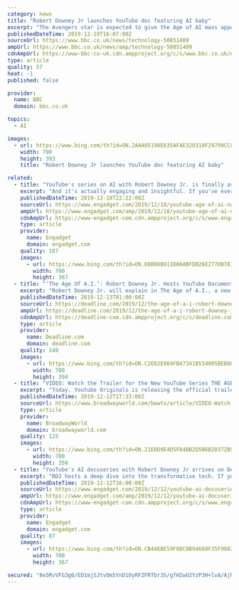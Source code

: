 ```yaml
---
category: news
title: "Robert Downey Jr launches YouTube doc featuring AI baby"
excerpt: "The Avengers star is expected to give the Age of AI mass appeal. One AI expert said there was \"lots of eye candy for viewers with short attention spans\". Calum Chace, author of four books on the subject, added that artificial intelligence is a \"large, complex, and important\" subject. And he noted that YouTube - whose parent company Google is a ..."
publishedDateTime: 2019-12-19T16:07:00Z
sourceUrl: https://www.bbc.co.uk/news/technology-50851409
ampUrl: https://www.bbc.co.uk/news/amp/technology-50851409
cdnAmpUrl: https://www-bbc-co-uk.cdn.ampproject.org/c/s/www.bbc.co.uk/news/amp/technology-50851409
type: article
quality: 57
heat: -1
published: false

provider:
  name: BBC
  domain: bbc.co.uk

topics:
  - AI

images:
  - url: https://www.bing.com/th?id=ON.2AAA05198E635AFAE320318F29799CCC
    width: 700
    height: 393
    title: "Robert Downey Jr launches YouTube doc featuring AI baby"

related:
  - title: "YouTube's series on AI with Robert Downey Jr. is finally available"
    excerpt: "And it's actually engaging and insightful. If you've ever had a question about artificial intelligence or how it works, YouTube's latest Originals series, The Age of A.I., tries to answer those questions. The new eight-part show, which is available to watch today after a lengthy wait, features Robert Downey Jr. as he attempts to demystify terms ..."
    publishedDateTime: 2019-12-18T22:22:00Z
    sourceUrl: https://www.engadget.com/2019/12/18/youtube-age-of-ai-now-available/
    ampUrl: https://www.engadget.com/amp/2019/12/18/youtube-age-of-ai-now-available/
    cdnAmpUrl: https://www-engadget-com.cdn.ampproject.org/c/s/www.engadget.com/amp/2019/12/18/youtube-age-of-ai-now-available/
    type: article
    provider:
      name: Engadget
      domain: engadget.com
    quality: 187
    images:
      - url: https://www.bing.com/th?id=ON.D8B96B911D06ABFDB26E277DB7813AE2
        width: 700
        height: 367
  - title: "‘The Age Of A.I.’: Robert Downey Jr. Hosts YouTube Documentary Series – Watch The Trailer"
    excerpt: "Robert Downey Jr. will explain in The Age of A.I., a new documentary series from YouTube originals that premieres December 18. Check out the first trailer above and key art below ... producer with Evan Moore serving as a co-producer on the series. Subscribe to Deadline Breaking News Alerts and keep your inbox happy. Check out the airdates ..."
    publishedDateTime: 2019-12-13T01:00:00Z
    sourceUrl: https://deadline.com/2019/12/the-age-of-a-i-robert-downey-jr-hosts-youtube-documentary-series-watch-the-trailer-1202807411/
    ampUrl: https://deadline.com/2019/12/the-age-of-a-i-robert-downey-jr-hosts-youtube-documentary-series-watch-the-trailer-1202807411/amp/
    cdnAmpUrl: https://deadline-com.cdn.ampproject.org/c/s/deadline.com/2019/12/the-age-of-a-i-robert-downey-jr-hosts-youtube-documentary-series-watch-the-trailer-1202807411/amp/
    type: article
    provider:
      name: Deadline.com
      domain: deadline.com
    quality: 148
    images:
      - url: https://www.bing.com/th?id=ON.C2E82E984FB47341B534005BEB08D39F
        width: 700
        height: 394
  - title: "VIDEO: Watch the Trailer for the New YouTube Series THE AGE OF A.I. Hosted by Robert Downey Jr."
    excerpt: "Today, Youtube Originals is releasing the official trailer for \"The Age of A.I.\" - an all-new learning series hosted by Robert Downey Jr. This new eight episode series takes a deep dive into the fascinating world of the most transformational technology in the history of humankind. Robert Downey Jr. brings his irreverent enthusiasm and curiosity ..."
    publishedDateTime: 2019-12-12T17:33:00Z
    sourceUrl: https://www.broadwayworld.com/bwwtv/article/VIDEO-Watch-the-Trailer-for-the-New-YouTube-Series-THE-AGE-OF-AI-Hosted-by-Robert-Downey-Jr-20191212
    type: article
    provider:
      name: BroadwayWorld
      domain: broadwayworld.com
    quality: 125
    images:
      - url: https://www.bing.com/th?id=ON.21E0D9E4D5F04BB2D5B6B20372B9531C
        width: 700
        height: 350
  - title: "YouTube's AI docuseries with Robert Downey Jr arrives on December 18th"
    excerpt: "RDJ hosts a deep dive into the transformative tech. If you're going to throw megabucks at a show about AI, you'd better make sure you've got the right host for it -- and most would agree that YouTube's decision to get Robert Downey Jr, aka Iron Man, on board for their multimillion dollar The Age of AI endeavor was a pretty good shout."
    publishedDateTime: 2019-12-12T16:00:00Z
    sourceUrl: https://www.engadget.com/2019/12/12/youtube-ai-docuseries-robert-downey-jr-december-18/
    ampUrl: https://www.engadget.com/amp/2019/12/12/youtube-ai-docuseries-robert-downey-jr-december-18/
    cdnAmpUrl: https://www-engadget-com.cdn.ampproject.org/c/s/www.engadget.com/amp/2019/12/12/youtube-ai-docuseries-robert-downey-jr-december-18/
    type: article
    provider:
      name: Engadget
      domain: engadget.com
    quality: 87
    images:
      - url: https://www.bing.com/th?id=ON.CB44EBE59F88C0B94668F35F988249CC
        width: 700
        height: 367

secured: "8e5RvVFG3g6/ED1mjSJtvOm5YnD1OyRFZFRTbr3S/gfHIwU2YzP3H+lvA/AjMDH6+8jKzwAM9JjNJLj+TNChE2s+DhvKIbGk+uNZ2XQhPTzaplohGuaj4JDAT1GOpgpUKVkvviFfx5gMo7Ewtik4oFGYHp1ORZKHt9Jv+qE6jv1Qv1jLjDcHWsVbRArjwyX4Zi7+tj9z1ocVuGkk9F40kYCNzRCTujcJM6vZZjd3GcCZchyJL4SkZ3qEGzGS/XmPkst8r6/9kDl5PwwKvhRmqw==;u8SLYZXcc01h2F8E+uCtng=="
---
```


